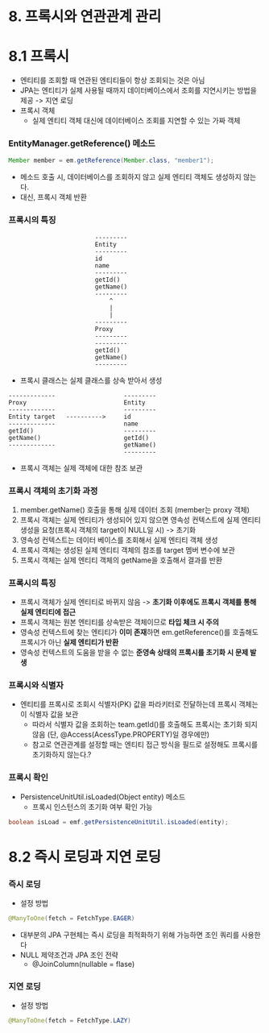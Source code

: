 
# 8. 프록시와 연관관계 관리

# 8.1 프록시

* 엔티티를 조회할 때 연관된 엔티티들이 항상 조회되는 것은 아님
* JPA는 엔티티가 실제 사용될 때까지 데이터베이스에서 조회를 지연시키는 방법을 제공 -> 지연 로딩
* 프록시 객체
	* 실제 엔티티 객체 대신에 데이터베이스 조회를 지연할 수 있는 가짜 객체

### EntityManager.getReference() 메소드
```java
Member member = em.getReference(Member.class, "member1");
```
* 메소드 호출 시, 데이터베이스를 조회하지 않고 실제 엔티티 객체도 생성하지 않는다.
* 대신, 프록시 객체 반환

### 프록시의 특징
```
						---------
						Entity
						---------
						id
						name
						---------
						getId()
						getName()
						---------
						    ^
						    |
						    |
						---------
						Proxy
						---------
						---------
						getId()
						getName()
						---------

```
* 프록시 클래스는 실제 클래스를 상속 받아서 생성
```
-------------					---------
Proxy							Entity
-------------					---------
Entity target	---------->		id
-------------					name
getId()							---------
getName()						getId()
-------------					getName()
								---------
```
* 프록시 객체는 실제 객체에 대한 참조 보관

### 프록시 객체의 초기화 과정

1. member.getName() 호출을 통해 실제 데이터 조회 (member는 proxy 객체)
2. 프록시 객체는 실제 엔티티가 생성되어 있지 않으면 영속성 컨텍스트에 실제 엔티티 생성을 요청(프록시 객체의 target이 NULL일 시) -> 초기화
3. 영속성 컨텍스트는 데이터 베이스를 조회해서 실제 엔티티 객체 생성
4. 프록시 객체는 생성된 실제 엔티티 객체의 참조를 target 멤버 변수에 보관
5. 프록시 객체는 실제 엔티티 객체의 getName을 호출해서 결과를 반환

### 프록시의 특징

* 프록시 객체가 실제 엔티티로 바뀌지 않음 -> **초기화 이후에도 프록시 객체를 통해 실제 엔티티에 접근**
* 프록시 객체는 원본 엔티티를 상속받은 객체이므로 **타입 체크 시 주의**
* 영속성 컨텍스트에 찾는 엔티티가 **이미 존재**하면 em.getReference()를 호출해도 프록시가 아닌 **실제 엔티티가 반환**
* 영속성 컨텍스트의 도움을 받을 수 없는 **준영속 상태의 프록시를 초기화 시 문제 발생**

### 프록시와 식별자

* 엔티티를 프록시로 조회시 식별자(PK) 값을 파라키터로 전달하는데 프록시 객체는 이 식별자 값을 보관
	* 따라서 식별자 값을 조회하는 team.getId()를 호출해도 프록시는 초기화 되지 않음 (단, @Access(AcessType.PROPERTY)일 경우에만)
	* 참고로 연관관계를 설정할 때는 엔티티 접근 방식을 필드로 설정해도 프록시를 초기화하지 않는다.?

### 프록시 확인

* PersistenceUnitUtil.isLoaded(Object entity) 메소드
	* 프록시 인스턴스의 초기화 여부 확인 가능
```java
boolean isLoad = emf.getPersistenceUnitUtil.isLoaded(entity);
```

# 8.2 즉시 로딩과 지연 로딩

### 즉시 로딩

* 설정 방법
```java
@ManyToOne(fetch = FetchType.EAGER)
```

* 대부분의 JPA 구현체는 즉시 로딩을 최적화하기 위해 가능하면 조인 쿼리를 사용한다
* NULL 제약조건과 JPA 조인 전략
	* @JoinColumn(nullable = flase)

### 지연 로딩

* 설정 방법
```java
@ManyToOne(fetch = FetchType.LAZY)
```

<!--stackedit_data:
eyJoaXN0b3J5IjpbLTQxMDg0NzMzMSwxMTM1Nzc3OTAzLC0xMj
QwNDYzMzY3LC0xNjUwMjk4NTksMTM1Njk5NzgxMywyMDkzMDE4
Njk1LC03OTIwNTQwNTYsMTE5NzA1MjgxOSwxMTI4NDAzNjEzLC
0xNDA0MTM5MDM1XX0=
-->